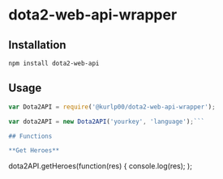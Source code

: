 # dota2-web-api-wrapper

## Installation
  `npm install dota2-web-api`

## Usage
  ```javascript
  var Dota2API = require('@kurlp00/dota2-web-api-wrapper');
  
  var dota2API = new Dota2API('yourkey', 'language');```
  
## Functions
  
  **Get Heroes** 
  
  ```
  dota2API.getHeroes(function(res) {
    console.log(res);
  );
  ```
  
  
